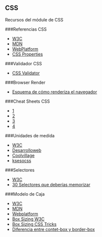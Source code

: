 ## CSS
Recursos del módule de CSS


###Referencias CSS
* [W3C](http://www.w3.org/TR/#tr_CSS)
* [MDN](https://developer.mozilla.org/en-US/docs/Web/CSS/Reference)
* [WebPlatform](https://docs.webplatform.org/wiki/css/properties)
* [CSS Properties](http://meiert.com/en/indices/css-properties/)

###Validador CSS
* [CSS Validator](https://jigsaw.w3.org/css-validator/)

###Browser Render
* [Esquema de cómo renderiza el navegador](http://slides.com/joanleon/buenas-practicas-javascript#/2/5)

###Cheat Sheets CSS
* [1](http://media.mediatemple.netdna-cdn.com/wp-content/uploads/images/css3-cheat-sheet/css3-cheat-sheet.pdf)
* [2](http://lenguajecss.com/)
* [3](http://www.cheatography.com/davechild/cheat-sheets/css2/pdf/)
* [4](http://lesliefranke.com/files/reference/csscheatsheet.html)

###Unidades de medida
* [W3C](http://www.w3.org/Style/Examples/007/units.en.html)
* [Desarrolloweb](http://www.desarrolloweb.com/articulos/unidades-medida-css-responsive.html)
* [Coolvillage](http://coolvillage.es/unidades-de-medida-en-css/)
* [ksesocss](http://ksesocss.blogspot.com/2014/01/medidas-Css-Absolutas-relativas.html)


###Selectores
* [W3C](http://www.w3.org/TR/CSS2/selector.html)
* [30 Selectores que deberías memorizar](https://gist.github.com/nucliweb/855f642c3fb7c31b61a9)


###Modelo de Caja
* [W3C](http://www.w3.org/TR/CSS2/box.html)
* [MDN](https://developer.mozilla.org/en-US/docs/Web/CSS/box_model)
* [Webplatform](https://docs.webplatform.org/wiki/tutorials/box_model)
* [Box Sizing W3C](http://www.w3.org/TR/2015/WD-css3-ui-20150519/#propdef-box-sizing)
* [Box Sizing CSS Tricks](https://css-tricks.com/box-sizing/)
* [Diferencia entre contet-box y border-box](http://codepen.io/carolineartz/full/ogVXZj)
